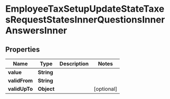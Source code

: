 

# EmployeeTaxSetupUpdateStateTaxesRequestStatesInnerQuestionsInnerAnswersInner


## Properties

| Name | Type | Description | Notes |
|------------ | ------------- | ------------- | -------------|
|**value** | **String** |  |  |
|**validFrom** | **String** |  |  |
|**validUpTo** | **Object** |  |  [optional] |



